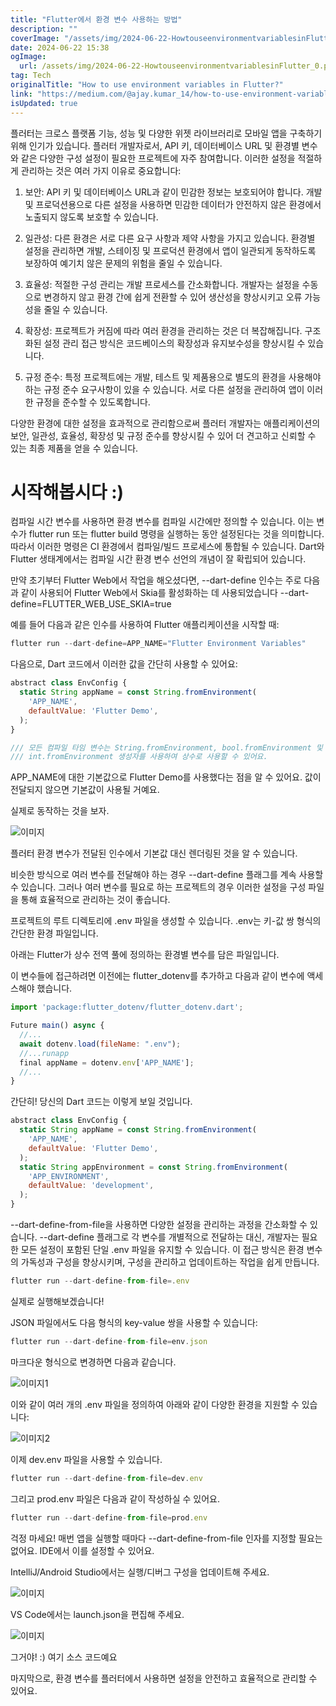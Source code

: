 ```yaml
---
title: "Flutter에서 환경 변수 사용하는 방법"
description: ""
coverImage: "/assets/img/2024-06-22-HowtouseenvironmentvariablesinFlutter_0.png"
date: 2024-06-22 15:38
ogImage: 
  url: /assets/img/2024-06-22-HowtouseenvironmentvariablesinFlutter_0.png
tag: Tech
originalTitle: "How to use environment variables in Flutter?"
link: "https://medium.com/@ajay.kumar_14/how-to-use-environment-variables-in-flutter-90cfc882177d"
isUpdated: true
---
```






플러터는 크로스 플랫폼 기능, 성능 및 다양한 위젯 라이브러리로 모바일 앱을 구축하기 위해 인기가 있습니다. 플러터 개발자로서, API 키, 데이터베이스 URL 및 환경별 변수와 같은 다양한 구성 설정이 필요한 프로젝트에 자주 참여합니다. 이러한 설정을 적절하게 관리하는 것은 여러 가지 이유로 중요합니다:

1. 보안: API 키 및 데이터베이스 URL과 같이 민감한 정보는 보호되어야 합니다. 개발 및 프로덕션용으로 다른 설정을 사용하면 민감한 데이터가 안전하지 않은 환경에서 노출되지 않도록 보호할 수 있습니다.

2. 일관성: 다른 환경은 서로 다른 요구 사항과 제약 사항을 가지고 있습니다. 환경별 설정을 관리하면 개발, 스테이징 및 프로덕션 환경에서 앱이 일관되게 동작하도록 보장하여 예기치 않은 문제의 위험을 줄일 수 있습니다.

3. 효율성: 적절한 구성 관리는 개발 프로세스를 간소화합니다. 개발자는 설정을 수동으로 변경하지 않고 환경 간에 쉽게 전환할 수 있어 생산성을 향상시키고 오류 가능성을 줄일 수 있습니다.

<div class="content-ad"></div>

4. 확장성: 프로젝트가 커짐에 따라 여러 환경을 관리하는 것은 더 복잡해집니다. 구조화된 설정 관리 접근 방식은 코드베이스의 확장성과 유지보수성을 향상시킬 수 있습니다.

5. 규정 준수: 특정 프로젝트에는 개발, 테스트 및 제품용으로 별도의 환경을 사용해야 하는 규정 준수 요구사항이 있을 수 있습니다. 서로 다른 설정을 관리하여 앱이 이러한 규정을 준수할 수 있도록합니다.

다양한 환경에 대한 설정을 효과적으로 관리함으로써 플러터 개발자는 애플리케이션의 보안, 일관성, 효율성, 확장성 및 규정 준수를 향상시킬 수 있어 더 견고하고 신뢰할 수 있는 최종 제품을 얻을 수 있습니다.

# 시작해봅시다 :)

<div class="content-ad"></div>

컴파일 시간 변수를 사용하면 환경 변수를 컴파일 시간에만 정의할 수 있습니다. 이는 변수가 flutter run 또는 flutter build 명령을 실행하는 동안 설정된다는 것을 의미합니다. 따라서 이러한 명령은 CI 환경에서 컴파일/빌드 프로세스에 통합될 수 있습니다. Dart와 Flutter 생태계에서는 컴파일 시간 환경 변수 선언의 개념이 잘 확립되어 있습니다.

만약 초기부터 Flutter Web에서 작업을 해오셨다면, --dart-define 인수는 주로 다음과 같이 사용되어 Flutter Web에서 Skia를 활성화하는 데 사용되었습니다 --dart-define=FLUTTER_WEB_USE_SKIA=true

예를 들어 다음과 같은 인수를 사용하여 Flutter 애플리케이션을 시작할 때:

```js
flutter run --dart-define=APP_NAME="Flutter Environment Variables"
```

<div class="content-ad"></div>

다음으로, Dart 코드에서 이러한 값을 간단히 사용할 수 있어요:

```js
abstract class EnvConfig {
  static String appName = const String.fromEnvironment(
    'APP_NAME',
    defaultValue: 'Flutter Demo',
  );
}

/// 모든 컴파일 타임 변수는 String.fromEnvironment, bool.fromEnvironment 및 
/// int.fromEnvironment 생성자를 사용하여 상수로 사용할 수 있어요.
```

APP_NAME에 대한 기본값으로 Flutter Demo를 사용했다는 점을 알 수 있어요. 값이 전달되지 않으면 기본값이 사용될 거예요.

실제로 동작하는 것을 보자.

<div class="content-ad"></div>


![이미지](/assets/img/2024-06-22-HowtouseenvironmentvariablesinFlutter_0.png)

플러터 환경 변수가 전달된 인수에서 기본값 대신 렌더링된 것을 알 수 있습니다.

비슷한 방식으로 여러 변수를 전달해야 하는 경우 --dart-define 플래그를 계속 사용할 수 있습니다. 그러나 여러 변수를 필요로 하는 프로젝트의 경우 이러한 설정을 구성 파일을 통해 효율적으로 관리하는 것이 좋습니다.

프로젝트의 루트 디렉토리에 .env 파일을 생성할 수 있습니다. .env는 키-값 쌍 형식의 간단한 환경 파일입니다.


<div class="content-ad"></div>

아래는 Flutter가 상수 전역 풀에 정의하는 환경별 변수를 담은 파일입니다.

이 변수들에 접근하려면 이전에는 flutter_dotenv를 추가하고 다음과 같이 변수에 액세스해야 했습니다.

```js
import 'package:flutter_dotenv/flutter_dotenv.dart';
```

<div class="content-ad"></div>

```js
Future main() async {
  //...
  await dotenv.load(fileName: ".env");
  //...runapp
  final appName = dotenv.env['APP_NAME'];
  //...
}
```

간단히! 당신의 Dart 코드는 이렇게 보일 것입니다.

```js
abstract class EnvConfig {
  static String appName = const String.fromEnvironment(
    'APP_NAME',
    defaultValue: 'Flutter Demo',
  );
  static String appEnvironment = const String.fromEnvironment(
    'APP_ENVIRONMENT',
    defaultValue: 'development',
  );
}
```

--dart-define-from-file을 사용하면 다양한 설정을 관리하는 과정을 간소화할 수 있습니다. --dart-define 플래그로 각 변수를 개별적으로 전달하는 대신, 개발자는 필요한 모든 설정이 포함된 단일 .env 파일을 유지할 수 있습니다. 이 접근 방식은 환경 변수의 가독성과 구성을 향상시키며, 구성을 관리하고 업데이트하는 작업을 쉽게 만듭니다.

<div class="content-ad"></div>

```js
flutter run --dart-define-from-file=.env
```

실제로 실행해보겠습니다!

JSON 파일에서도 다음 형식의 key-value 쌍을 사용할 수 있습니다:

```js
flutter run --dart-define-from-file=env.json
```

<div class="content-ad"></div>

마크다운 형식으로 변경하면 다음과 같습니다.


![이미지1](/assets/img/2024-06-22-HowtouseenvironmentvariablesinFlutter_2.png)

이와 같이 여러 개의 .env 파일을 정의하여 아래와 같이 다양한 환경을 지원할 수 있습니다:

![이미지2](/assets/img/2024-06-22-HowtouseenvironmentvariablesinFlutter_3.png)

이제 dev.env 파일을 사용할 수 있습니다.


<div class="content-ad"></div>

```js
flutter run --dart-define-from-file=dev.env
```

그리고 prod.env 파일은 다음과 같이 작성하실 수 있어요.

```js
flutter run --dart-define-from-file=prod.env
```

걱정 마세요! 매번 앱을 실행할 때마다 --dart-define-from-file 인자를 지정할 필요는 없어요. IDE에서 이를 설정할 수 있어요.

<div class="content-ad"></div>

IntelliJ/Android Studio에서는 실행/디버그 구성을 업데이트해 주세요.

![이미지](/assets/img/2024-06-22-HowtouseenvironmentvariablesinFlutter_4.png)

VS Code에서는 launch.json을 편집해 주세요.

![이미지](/assets/img/2024-06-22-HowtouseenvironmentvariablesinFlutter_5.png)

<div class="content-ad"></div>

그거야! :) 여기 소스 코드예요

마지막으로, 환경 변수를 플러터에서 사용하면 설정을 안전하고 효율적으로 관리할 수 있어요.